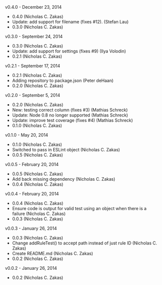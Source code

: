 v0.4.0 - December 23, 2014

* 0.4.0 (Nicholas C. Zakas)
* Update: add support for filename (fixes #12). (Stefan Lau)
* 0.3.0 (Nicholas C. Zakas)

v0.3.0 - September 24, 2014

* 0.3.0 (Nicholas C. Zakas)
* Update: add support for settings (fixes #9) (Ilya Volodin)
* 0.2.1 (Nicholas C. Zakas)

v0.2.1 - September 17, 2014

* 0.2.1 (Nicholas C. Zakas)
* Adding repository to package.json (Peter deHaan)
* 0.2.0 (Nicholas C. Zakas)

v0.2.0 - September 5, 2014

* 0.2.0 (Nicholas C. Zakas)
* New: testing correct column (fixes #3) (Mathias Schreck)
* Update: Node 0.8 no longer supported (Mathias Schreck)
* Update: improve test coverage (fixes #4) (Mathias Schreck)
* 0.1.0 (Nicholas C. Zakas)

v0.1.0 - May 20, 2014

* 0.1.0 (Nicholas C. Zakas)
* Switched to pass in ESLint object (Nicholas C. Zakas)
* 0.0.5 (Nicholas C. Zakas)

v0.0.5 - February 20, 2014

* 0.0.5 (Nicholas C. Zakas)
* Add back missing dependency (Nicholas C. Zakas)
* 0.0.4 (Nicholas C. Zakas)

v0.0.4 - February 20, 2014

* 0.0.4 (Nicholas C. Zakas)
* Ensure code is output for valid test using an object when there is a failure (Nicholas C. Zakas)
* 0.0.3 (Nicholas C. Zakas)

v0.0.3 - January 26, 2014

* 0.0.3 (Nicholas C. Zakas)
* Change addRuleTest() to accept path instead of just rule ID (Nicholas C. Zakas)
* Create README.md (Nicholas C. Zakas)
* 0.0.2 (Nicholas C. Zakas)

v0.0.2 - January 26, 2014

* 0.0.2 (Nicholas C. Zakas)

